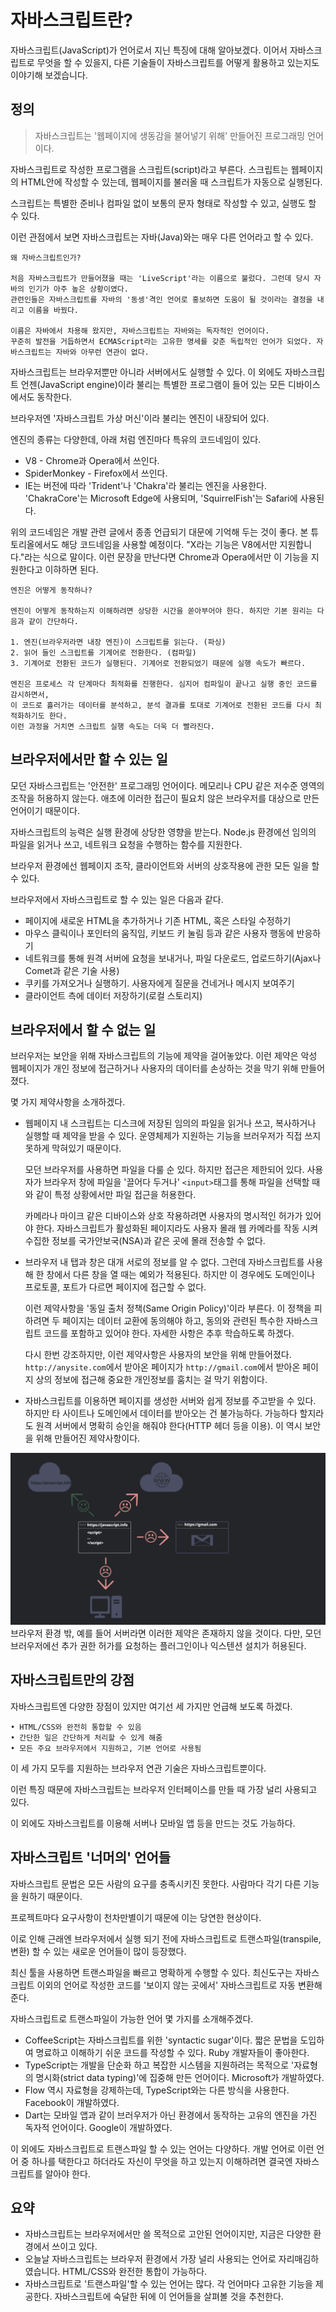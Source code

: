 # 자바스크립트란?
자바스크립트(JavaScript)가 언어로서 지닌 특징에 대해 알아보겠다. 이어서 자바스크립트로 무엇을 할 수 있을지, 다른 기술들이 자바스크립트를 어떻게 활용하고 있는지도 이야기해 보겠습니다.

## 정의
> 자바스크립트는 '웹페이지에 생동감을 불어넣기 위해' 만들어진 프로그래밍 언어이다.

자바스크립트로 작성한 프로그램을 스크립트(script)라고 부른다. 스크립트는 웹페이지의 HTML안에 작성할 수 있는데, 웹페이지를 불러올 때 스크립트가 자동으로 실행된다.

스크립트는 특별한 준비나 컴파일 없이 보통의 문자 형태로 작성할 수 있고, 실행도 할 수 있다.

이런 관점에서 보면 자바스크립트는 자바(Java)와는 매우 다른 언어라고 할 수 있다.

```
왜 자바스크립트인가?

처음 자바스크립트가 만들어졌을 때는 'LiveScript'라는 이름으로 불렀다. 그런데 당시 자바의 인기가 아주 높은 상황이였다. 
관련인들은 자바스크립트를 자바의 '동셍'격인 언어로 홍보하면 도움이 될 것이라는 결정을 내리고 이름을 바꿨다.

이름은 자바에서 차용해 왔지만, 자바스크립트는 자바와는 독자적인 언어이다. 
꾸준히 발전을 거듭하면서 ECMAScript라는 고유한 명세를 갖춘 독립적인 언어가 되었다. 자바스크립트는 자바와 아무런 연관이 없다.
```
자바스크립트는 브라우저뿐만 아니라 서버에서도 실행할 수 있다. 이 외에도 자바스크립트 언젠(JavaScript engine)이라 불리는 특별한 프로그램이 들어 있는 모든 디바이스에서도 동작한다.

브라우저엔 '자바스크립트 가상 머신'이라 불리는 엔진이 내장되어 있다.

엔진의 종류는 다양한데, 아래 처럼 엔진마다 특유의 코드네임이 있다. 

* V8 - Chrome과 Opera에서 쓰인다.
* SpiderMonkey - Firefox에서 쓰인다.
* IE는 버전에 따라 'Trident'나 'Chakra'라 불리는 엔진을 사용한다. 'ChakraCore'는 Microsoft Edge에 사용되며, 'SquirrelFish'는 Safari에 사용된다.

위의 코드네임은 개발 관련 글에서 종종 언급되기 대문에 기억해 두는 것이 좋다. 본 튜토리올에서도 해당 코드네임을 사용할 예정이다. "X라는 기능은 V8에서만 지원합니다."라는 식으로 말이다. 이런 문장을 만난다면 Chrome과 Opera에서만 이 기능을 지원한다고 이햐하면 된다.

```
엔진은 어떻게 동작하나?

엔진이 어떻게 동작하는지 이해하려면 상당한 시간을 쏟아부어야 한다. 하지만 기본 원리는 다음과 같이 간단하다.

1. 엔진(브라우저라면 내장 엔진)이 스크립트를 읽는다. (파싱)
2. 읽어 들인 스크립트를 기계어로 전환한다. (컴파일)
3. 기계어로 전환된 코드가 실행된다. 기계어로 전환되었기 때문에 실행 속도가 빠르다.

엔진은 프로세스 각 단계마다 최적화를 진행한다. 심지어 컴파일이 끝나고 실행 중인 코드를 감시하면서, 
이 코드로 흘러가는 데이터를 분석하고, 분석 결과를 토대로 기계어로 전환된 코드를 다시 최적화하기도 한다. 
이런 과정을 거치면 스크립트 실행 속도는 더욱 더 빨라진다.
```

## 브라우저에서만 할 수 있는 일
모던 자바스크립트는 '안전한' 프로그래밍 언어이다. 메모리나 CPU 같은 저수준 영역의 조작을 허용하지 않는다. 애초에 이러한 접근이 필요치 않은 브라우저를 대상으로 만든 언어이기 때문이다.

자바스크립트의 능력은 실행 환경에 상당한 영향을 받는다. Node.js 환경에선 임의의 파일을 읽거나 쓰고, 네트워크 요청을 수행하는 함수를 지원한다.

브라우저 환경에선 웹페이지 조작, 클라이언트와 서버의 상호작용에 관한 모든 일을 할 수 있다.

브라우저에서 자바스크립트로 할 수 있는 일은 다음과 같다.

* 페이지에 새로운 HTML을 추가하거나 기존 HTML, 혹은 스타일 수정하기
* 마우스 클릭이나 포인터의 움직임, 키보드 키 눌림 등과 같은 사용자 행동에 반응하기
* 네트워크를 통해 원격 서버에 요청을 보내거나, 파일 다운로드, 업로드하기(Ajax나 Comet과 같은 기술 사용)
* 쿠키를 가져오거나 실행하기. 사용자에게 질문을 건네거나 메시지 보여주기
* 클라이언트 측에 데이터 저장하기(로컬 스토리지)

## 브라우저에서 할 수 없는 일
브러우저는 보안을 위해 자바스크립트의 기능에 제약을 걸어놓았다. 이런 제약은 악성 웹페이지가 개인 정보에 접근하거나 사용자의 데이터를 손상하는 것을 막기 위해 만들어졌다.

몇 가지 제약사항을 소개하겠다.

* 웹페이지 내 스크립트는 디스크에 저장된 임의의 파일을 읽거나 쓰고, 복사하거나 실행할 때 제약을 받을 수 있다. 운영체제가 지원하는 기능을 브러우저가 직접 쓰지 못하게 막혀있기 때문이다.

    모던 브라우저를 사용하면 파일을 다룰 순 있다. 하지만 접근은 제한되어 있다. 사용자가 브라우저 창에 파일을 '끌어다 두거나' ```<input>```태그를 통해 파일을 선택할 때와 같이 특정 상황에서만 파일 접근을 허용한다.

    카메라나 마이크 같은 디바이스와 상호 작용하려면 사용자의 명시적인 허가가 있어야 한다. 자바스크립트가 활성화된 페이지라도 사용자 몰래 웹 카메라를 작동 시켜 수집한 정보를 국가안보국(NSA)과 같은 곳에 몰래 전송할 수 없다.

* 브라우저 내 탭과 창은 대개 서로의 정보를 알 수 없다. 그런데 자바스크립트를 사용해 한 창에서 다른 창을 열 때는 예외가 적용된다. 하지만 이 경우에도 도메인이나 프로토콜, 포트가 다르면 페이지에 접근할 수 없다.

    이런 제약사항을 '동일 출처 정책(Same Origin Policy)'이라 부른다. 이 정책을 피하려면 두 페이지는 데이터 교환에 동의해야 하고, 동의와 관련된 특수한 자바스크립트 코드를 포함하고 있어야 한다. 자세한 사항은 추후 학습하도록 하겠다.

    다시 한번 강조하지만, 이런 제약사항은 사용자의 보안을 위해 만들어졌다. ```http://anysite.com```에서 받아온 페이지가 ```http://gmail.com```에서 받아온 페이지 상의 정보에 접근해 중요한 개인정보를 훔치는 걸 막기 위함이다.

* 자바스크립트를 이용하면 페이지를 생성한 서버와 쉽게 정보를 주고받을 수 있다. 하지만 타 사이트나 도메인에서 데이터를 받아오는 건 불가능하다. 가능하다 할지라도 원격 서버에서 명확히 승인을 해줘야 한다(HTTP 헤더 등을 이용). 이 역시 보안을 위해 만들어진 제약사항이다.

<img src="/1. Introduction/img/img.png">
</img>
브라우저 환경 밖, 예를 들어 서버라면 이러한 제약은 존재하지 않을 것이다. 다만, 모던 브러우저에선 추가 권한 허가를 요청하는 플러그인이나 익스텐션 설치가 허용된다.

## 자바스크립트만의 강점
자바스크립트엔 다양한 장점이 있지만 여기선 세 가지만 언급해 보도록 하겠다.
```
• HTML/CSS와 완전히 통합할 수 있음
• 간단한 일은 간단하게 처리할 수 있게 해줌
• 모든 주요 브라우저에서 지원하고, 기본 언어로 사용됨
```
이 세 가지 모두를 지원하는 브라우저 연관 기술은 자바스크립트뿐이다.

이런 특징 때문에 자바스크립트는 브라우저 인터페이스를 만들 때 가장 널리 사용되고 있다.

이 외에도 자바스크립트를 이용해 서버나 모바일 앱 등을 만드는 것도 가능하다.

## 자바스크립트 '너머의' 언어들
자바스크립트 문법은 모든 사람의 요구를 충족시키진 못한다. 사람마다 각기 다른 기능을 원하기 때문이다.

프로젝트마다 요구사항이 천차만별이기 때문에 이는 당연한 현상이다.

이로 인해 근래엔 브라우저에서 실행 되기 전에 자바스크립트로 트랜스파일(transpile, 변환) 할 수 있는 새로운 언어들이 많이 등장했다.

최신 툴을 사용하면 트랜스파일을 빠르고 명확하게 수행할 수 있다. 최신도구는 자바스크립트 이외의 언어로 작성한 코드를 '보이지 않는 곳에서' 자바스크립트로 자동 변환해준다.

자바스크립트로 트랜스파일이 가능한 언어 몇 가지를 소개해주겠다.

* CoffeeScript는 자바스크립트를 위한 'syntactic sugar'이다. 짧은 문법을 도입하여 명료하고 이해하기 쉬운 코드를 작성할 수 있다. Ruby 개발자들이 좋아한다.
* TypeScript는 개발을 단순화 하고 복잡한 시스템을 지원하려는 목적으로 '자료형의 명시화(strict data typing)'에 집중해 만든 언어이다. Microsoft가 개발하였다.
* Flow 역시 자료형을 강제하는데, TypeScript와는 다른 방식을 사용한다. Facebook이 개발하였다.
* Dart는 모바일 앱과 같이 브러우저가 아닌 환경에서 동작하는 고유의 엔진을 가진 독자적 언어이다. Google이 개발하였다.

이 외에도 자바스크립트로 트랜스파일 할 수 있는 언어는 다양하다. 개발 언어로 이런 언어 중 하나를 택한다고 하더라도 자신이 무엇을 하고 있는지 이해하려면 결국엔 자바스크립트를 알아야 한다.

## 요약
* 자바스크립트는 브라우저에서만 쓸 목적으로 고안된 언어이지만, 지금은 다양한 환경에서 쓰이고 있다.
* 오늘날 자바스크립트는 브라우저 환경에서 가장 널리 사용되는 언어로 자리매김하였습니다. HTML/CSS와 완전한 통합이 가능하다.
* 자바스크립트로 '트랜스파일'할 수 있는 언어는 많다. 각 언어마다 고유한 기능을 제공한다. 자바스크립트에 숙달한 뒤에 이 언어들을 살펴볼 것을 추천한다.
